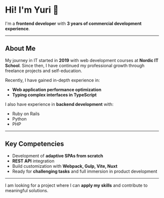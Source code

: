 # Hi! I'm Yuri 👋

I'm a **frontend developer** with **3 years of commercial development experience**.

---

## About Me

My journey in IT started in **2019** with web development courses at **Nordic IT School**. Since then, I have continued my professional growth through freelance projects and self-education.  

Recently, I have gained in-depth experience in:

- **Web application performance optimization**
- **Typing complex interfaces in TypeScript**

I also have experience in **backend development** with:

- Ruby on Rails
- Python
- PHP

---

## Key Competencies

- Development of **adaptive SPAs from scratch**
- **REST API** integration
- Build customization with **Webpack, Gulp, Vite, Nuxt**
- Ready for **challenging tasks** and full immersion in product development

---

I am looking for a project where I can **apply my skills** and contribute to meaningful solutions.

